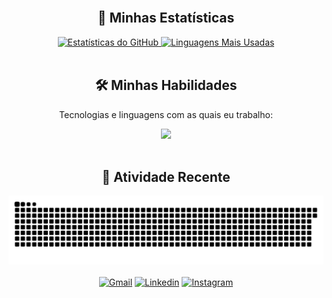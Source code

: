 
<br>

<div align="center">
  <h2>🚀 Minhas Estatísticas</h2>
  <a href="https://github.com/Takushi27">
    <img height="180em" src="https://github-readme-stats.vercel.app/api?username=Takushi27&show_icons=true&theme=dark&include_all_commits=true&count_private=true&hide_border=true" alt="Estatísticas do GitHub"/>
    <img height="180em" src="https://github-readme-stats.vercel.app/api/top-langs/?username=Takushi27&layout=compact&langs_count=7&theme=dark&hide_border=true" alt="Linguagens Mais Usadas"/>
  </a>
</div>

<br>

<div align="center">
  <h2>🛠️ Minhas Habilidades</h2>
  <p>Tecnologias e linguagens com as quais eu trabalho:</p>
  <a href="https://skillicons.dev">
    <img src="https://skillicons.dev/icons?i=c,cpp,py,java,html,js,css,react,nodejs,docker,aws,git,vscode" />
  </a>
</div>

<br>

<div align="center">
  <h2>🌱 Atividade Recente</h2>
  <picture>
    <source media="(prefers-color-scheme: dark)" srcset="https://github.com/Takushi27/Takushi27/blob/output/github-contribution-grid-snake-dark.svg?raw=true">
    <source media="(prefers-color-scheme: light)" srcset="https://github.com/Takushi27/Takushi27/blob/output/github-contribution-grid-snake.svg?raw=true">
    <img alt="Animação do grid de contribuições do GitHub" src="https://github.com/Takushi27/Takushi27/blob/output/github-contribution-grid-snake.svg?raw=true">
  </picture>
</div>

<br>

<div align="center">
  <a href="mailto:seuemail@example.com" target="_blank"><img alt="Gmail" src="https://img.shields.io/badge/Gmail-D14836?style=for-the-badge&logo=gmail&logoColor=white"></a>
  <a href="www.linkedin.com/in/adalberto-silva-santan" target="_blank"><img alt="Linkedin" src="https://img.shields.io/badge/LinkedIn-0077B5?style=for-the-badge&logo=linkedin&logoColor=white"></a>
  <a href="https://www.instagram.com/adal.berto1508/" target="_blank"><img alt="Instagram" src="https://img.shields.io/badge/Instagram-E4405F?style=for-the-badge&logo=instagram&logoColor=white"></a>
  </div>

<br>

